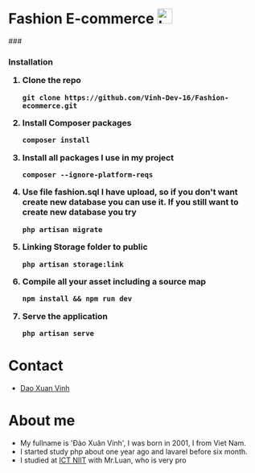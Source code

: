 <h1> Fashion E-commerce 
<img src="https://raw.githubusercontent.com/Vinh-Dev-16/Fashion-ecommerce/fashion/public/images/logoCart.png" width="30" height="30" alt="Logo Cart">
</h1>

<p>
 ### <h3>Installation

 1. Clone the repo

        git clone https://github.com/Vinh-Dev-16/Fashion-ecommerce.git
        
 2. Install Composer packages
 
        composer install
        
 3. Install all packages I use in my project
 
        composer --ignore-platform-reqs
 
 4. Use file fashion.sql I have upload, so if you don't want create new database you can use it. If you still want to create new database you try
 
        php artisan migrate
        
 5. Linking Storage folder to public
    
        php artisan storage:link
        
 6. Compile all your asset including a source map
    
        npm install && npm run dev
        
 7. Serve the application
        
        php artisan serve
</p>

# Contact
   
   + <a href="https://www.facebook.com/vinh.dev.16/">Dao Xuan Vinh</a>

# About me 
   + My fullname is 'Đào Xuân Vinh', I was born in 2001, I from Viet Nam.
   + I started study php about one year ago and lavarel before six month.
   + I studied at [ICT NIIT](https://niithanoi.edu.vn) with Mr.Luan, who is very pro 
